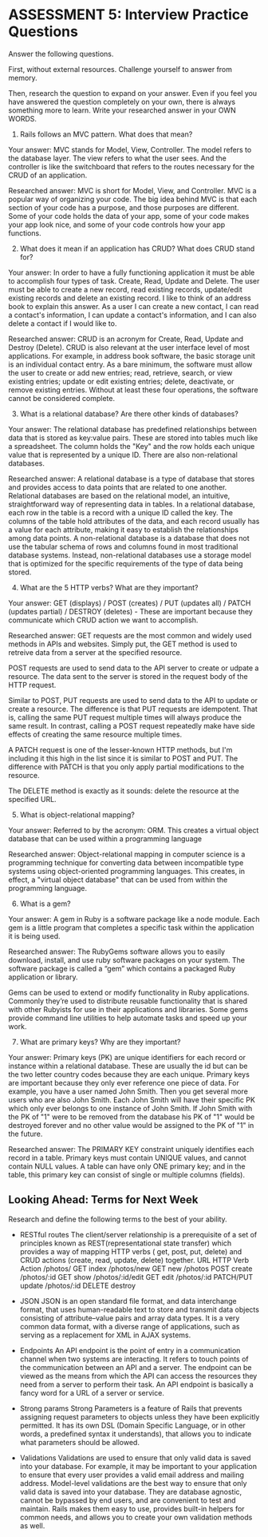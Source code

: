 # ASSESSMENT 5: Interview Practice Questions

Answer the following questions.

First, without external resources. Challenge yourself to answer from memory.

Then, research the question to expand on your answer. Even if you feel you have answered the question completely on your own, there is always something more to learn. Write your researched answer in your OWN WORDS.

1. Rails follows an MVC pattern. What does that mean?

Your answer: MVC stands for Model, View, Controller. The model refers to the database layer. The view refers to what the user sees. And the controller is like the switchboard that refers to the routes necessary for the CRUD of an application.

Researched answer: MVC is short for Model, View, and Controller. MVC is a popular way of organizing your code. The big idea behind MVC is that each section of your code has a purpose, and those purposes are different. Some of your code holds the data of your app, some of your code makes your app look nice, and some of your code controls how your app functions.

2. What does it mean if an application has CRUD? What does CRUD stand for?

Your answer: In order to have a fully functioning application it must be able to accomplish four types of task. Create, Read, Update and Delete. The user must be able to create a new record, read existing records, update/edit existing records and delete an existing record. I like to think of an address book to explain this answer. As a user I can create a new contact, I can read a contact's information, I can update a contact's information, and I can also delete a contact if I would like to.

Researched answer: CRUD is an acronym for Create, Read, Update and Destroy (Delete). CRUD is also relevant at the user interface level of most applications. For example, in address book software, the basic storage unit is an individual contact entry. As a bare minimum, the software must allow the user to create or add new entries; read, retrieve, search, or view existing entries; update or edit existing entries; delete, deactivate, or remove existing entries. Without at least these four operations, the software cannot be considered complete.

3. What is a relational database? Are there other kinds of databases?

Your answer: The relational database has predefined relationships between data that is stored as key:value pairs. These are stored into tables much like a spreadsheet. The column holds the "Key" and the row holds each unique value that is represented by a unique ID. There are also non-relational databases.

Researched answer: A relational database is a type of database that stores and provides access to data points that are related to one another. Relational databases are based on the relational model, an intuitive, straightforward way of representing data in tables. In a relational database, each row in the table is a record with a unique ID called the key. The columns of the table hold attributes of the data, and each record usually has a value for each attribute, making it easy to establish the relationships among data points.
A non-relational database is a database that does not use the tabular schema of rows and columns found in most traditional database systems. Instead, non-relational databases use a storage model that is optimized for the specific requirements of the type of data being stored.

4. What are the 5 HTTP verbs? What are they important?

Your answer: GET (displays) / POST (creates) / PUT (updates all) / PATCH (updates partial) / DESTROY (deletes) - These are important because they communicate which CRUD action we want to accomplish.

Researched answer:
GET requests are the most common and widely used methods in APIs and websites. Simply put, the GET method is used to retreive data from a server at the specified resource.

POST requests are used to send data to the API server to create or udpate a resource. The data sent to the server is stored in the request body of the HTTP request.

Similar to POST, PUT requests are used to send data to the API to update or create a resource. The difference is that PUT requests are idempotent. That is, calling the same PUT request multiple times will always produce the same result. In contrast, calling a POST request repeatedly make have side effects of creating the same resource multiple times.

A PATCH request is one of the lesser-known HTTP methods, but I'm including it this high in the list since it is similar to POST and PUT. The difference with PATCH is that you only apply partial modifications to the resource.

The DELETE method is exactly as it sounds: delete the resource at the specified URL.

5. What is object-relational mapping?

Your answer: Referred to by the acronym: ORM. This creates a virtual object database that can be used within a programming language

Researched answer: Object-relational mapping in computer science is a programming technique for converting data between incompatible type systems using object-oriented programming languages. This creates, in effect, a "virtual object database" that can be used from within the programming language.

6. What is a gem?

Your answer: A gem in Ruby is a software package like a node module. Each gem is a little program that completes a specific task within the application it is being used.

Researched answer: The RubyGems software allows you to easily download, install, and use ruby software packages on your system. The software package is called a “gem” which contains a packaged Ruby application or library.

Gems can be used to extend or modify functionality in Ruby applications. Commonly they’re used to distribute reusable functionality that is shared with other Rubyists for use in their applications and libraries. Some gems provide command line utilities to help automate tasks and speed up your work.

7. What are primary keys? Why are they important?

Your answer: Primary keys (PK) are unique identifiers for each record or instance within a relational database. These are usually the id but can be the two letter country codes because they are each unique. Primary keys are important because they only ever reference one piece of data. For example, you have a user named John Smith. Then you get several more users who are also John Smith. Each John Smith will have their specific PK which only ever belongs to one instance of John Smith. If John Smith with the PK of "1" were to be removed from the database his PK of "1" would be destroyed forever and no other value would be assigned to the PK of "1" in the future.

Researched answer: The PRIMARY KEY constraint uniquely identifies each record in a table. Primary keys must contain UNIQUE values, and cannot contain NULL values. A table can have only ONE primary key; and in the table, this primary key can consist of single or multiple columns (fields).

## Looking Ahead: Terms for Next Week

Research and define the following terms to the best of your ability.

- RESTful routes
  The client/server relationship is a prerequisite of a set of principles known as REST(representational state transfer) which provides a way of mapping HTTP verbs ( get, post, put, delete) and CRUD actions (create, read, update, delete) together.
  URL HTTP Verb Action
  /photos/ GET index
  /photos/new GET new
  /photos POST create
  /photos/:id GET show
  /photos/:id/edit GET edit
  /photos/:id PATCH/PUT update
  /photos/:id DELETE destroy

- JSON
  JSON is an open standard file format, and data interchange format, that uses human-readable text to store and transmit data objects consisting of attribute–value pairs and array data types. It is a very common data format, with a diverse range of applications, such as serving as a replacement for XML in AJAX systems.

- Endpoints
  An API endpoint is the point of entry in a communication channel when two systems are interacting. It refers to touch points of the communication between an API and a server. The endpoint can be viewed as the means from which the API can access the resources they need from a server to perform their task. An API endpoint is basically a fancy word for a URL of a server or service.

- Strong params
  Strong Parameters is a feature of Rails that prevents assigning request parameters to objects unless they have been explicitly permitted. It has its own DSL (Domain Specific Language, or in other words, a predefined syntax it understands), that allows you to indicate what parameters should be allowed.

- Validations
  Validations are used to ensure that only valid data is saved into your database. For example, it may be important to your application to ensure that every user provides a valid email address and mailing address. Model-level validations are the best way to ensure that only valid data is saved into your database. They are database agnostic, cannot be bypassed by end users, and are convenient to test and maintain. Rails makes them easy to use, provides built-in helpers for common needs, and allows you to create your own validation methods as well.
